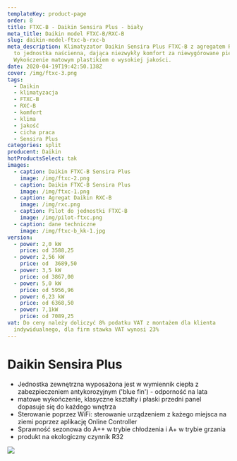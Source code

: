 ```yaml
---
templateKey: product-page
order: 8
title: FTXC-B - Daikin Sensira Plus - biały
meta_title: Daikin model FTXC-B/RXC-B
slug: daikin-model-ftxc-b-rxc-b
meta_description: Klimatyzator Daikin Sensira Plus FTXC-B z agregatem RXC-B jest
  to jednostka naścienna, dająca niezwykły komfort za niewygórowane pieniądze.
  Wykończenie matowym plastikiem o wysokiej jakości.
date: 2020-04-19T19:42:50.138Z
cover: /img/ftxc-3.png
tags:
  - Daikin
  - klimatyzacja
  - FTXC-B
  - RXC-B
  - komfort
  - klima
  - jakość
  - cicha praca
  - Sensira Plus
categories: split
producent: Daikin
hotProductsSelect: tak
images:
  - caption: Daikin FTXC-B Sensira Plus
    image: /img/ftxc-2.png
  - caption: Daikin FTXC-B Sensira Plus
    image: /img/ftxc-1.png
  - caption: Agregat Daikin RXC-B
    image: /img/rxc.png
  - caption: Pilot do jednostki FTXC-B
    image: /img/pilot-ftxc.png
  - caption: dane techniczne
    image: /img/ftxc-b_kk-1.jpg
version:
  - power: 2,0 kW
    price: od 3588,25
  - power: 2,56 kW
    price: od  3689,50
  - power: 3,5 kW
    price: od 3867,00
  - power: 5,0 kW
    price: od 5956,96
  - power: 6,23 kW
    price: od 6368,50
  - power: 7,1kW
    price: od 7089,25
vat: Do ceny należy doliczyć 8% podatku VAT z montażem dla klienta
  indywidualnego, dla firm stawka VAT wynosi 23%
---
```

# Daikin Sensira Plus

* Jednostka zewnętrzna wyposażona jest w wymiennik ciepła z zabezpieczeniem antykorozyjnym ('blue fin') - odporność na lata
* matowe wykończenie, klasyczne kształty i płaski przedni panel dopasuje się do każdego wnętrza
* Sterowanie poprzez WiFi: sterowanie urządzeniem z każego miejsca na ziemi poprzez aplikację Online Controller 
* Sprawność sezonowa do A++ w trybie chłodzenia i A+ w trybie grzania
* produkt na ekologiczny czynnik R32

![](/img/dane.png)
